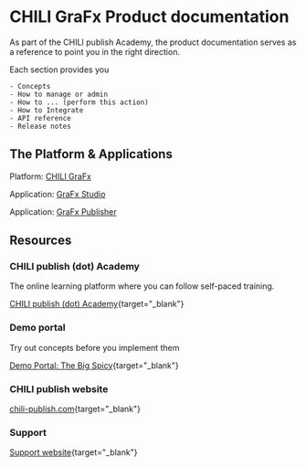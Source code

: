 # CHILI GraFx Product documentation

As part of the CHILI publish Academy, the product documentation serves as a reference to point you in the right direction.

Each section provides you

	- Concepts
	- How to manage or admin
	- How to ... (perform this action)
	- How to Integrate
	- API reference
	- Release notes

## The Platform & Applications

Platform: [CHILI GraFx](/CHILI-GraFx)

Application: [GraFx Studio](/GraFx-Studio)

Application: [GraFx Publisher](/GraFx-Publisher)

	
## Resources

### CHILI publish (dot) Academy

The online learning platform where you can follow self-paced training.

[CHILI publish (dot) Academy](https://product.chili-publish.academy/){target="_blank"}

### Demo portal

Try out concepts before you implement them

[Demo Portal: The Big Spicy](https://demoportal.thebigspicy.com/scenarios){target="_blank"}

### CHILI publish website

[chili-publish.com](https://www.chili-publish.com/){target="_blank"}

### Support

[Support website](https://mysupport.chili-publish.com/){target="_blank"}
